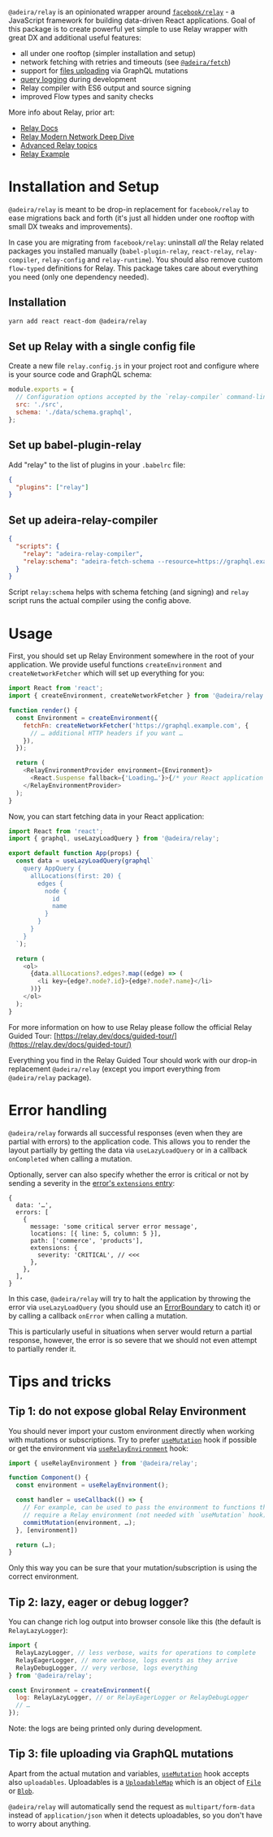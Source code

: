 `@adeira/relay` is an opinionated wrapper around [`facebook/relay`](https://github.com/facebook/relay) - a JavaScript framework for building data-driven React applications. Goal of this package is to create powerful yet simple to use Relay wrapper with great DX and additional useful features:

- all under one rooftop (simpler installation and setup)
- network fetching with retries and timeouts (see [`@adeira/fetch`](https://github.com/adeira/universe/tree/master/src/fetch))
- support for [files uploading](#tip-3-file-uploading-via-graphql-mutations) via GraphQL mutations
- [query logging](#tip-2-lazy-eager-or-debug-logger) during development
- Relay compiler with ES6 output and source signing
- improved Flow types and sanity checks

More info about Relay, prior art:

- [Relay Docs](https://relay.dev/docs/)
- [Relay Modern Network Deep Dive](https://medium.com/entria/relay-modern-network-deep-dive-ec187629dfd3)
- [Advanced Relay topics](https://mrtnzlml.com/docs/relay)
- [Relay Example](https://github.com/adeira/relay-example)

# Installation and Setup

`@adeira/relay` is meant to be drop-in replacement for `facebook/relay` to ease migrations back and forth (it's just all hidden under one rooftop with small DX tweaks and improvements).

In case you are migrating from `facebook/relay`: uninstall _all_ the Relay related packages you installed manually (`babel-plugin-relay`, `react-relay`, `relay-compiler`, `relay-config` and `relay-runtime`). You should also remove custom `flow-typed` definitions for Relay. This package takes care about everything you need (only one dependency needed).

## Installation

```bash
yarn add react react-dom @adeira/relay
```

## Set up Relay with a single config file

Create a new file `relay.config.js` in your project root and configure where is your source code and GraphQL schema:

```js
module.exports = {
  // Configuration options accepted by the `relay-compiler` command-line tool and `babel-plugin-relay`.
  src: './src',
  schema: './data/schema.graphql',
};
```

## Set up babel-plugin-relay

Add "relay" to the list of plugins in your `.babelrc` file:

```json
{
  "plugins": ["relay"]
}
```

## Set up adeira-relay-compiler

```json
{
  "scripts": {
    "relay": "adeira-relay-compiler",
    "relay:schema": "adeira-fetch-schema --resource=https://graphql.example.com"
  }
}
```

Script `relay:schema` helps with schema fetching (and signing) and `relay` script runs the actual compiler using the config above.

# Usage

First, you should set up Relay Environment somewhere in the root of your application. We provide useful functions `createEnvironment` and `createNetworkFetcher` which will set up everything for you:

```js
import React from 'react';
import { createEnvironment, createNetworkFetcher } from '@adeira/relay';

function render() {
  const Environment = createEnvironment({
    fetchFn: createNetworkFetcher('https://graphql.example.com', {
      // … additional HTTP headers if you want …
    }),
  });

  return (
    <RelayEnvironmentProvider environment={Environment}>
      <React.Suspense fallback={'Loading…'}>{/* your React application here */}</React.Suspense>
    </RelayEnvironmentProvider>
  );
}
```

Now, you can start fetching data in your React application:

```js
import React from 'react';
import { graphql, useLazyLoadQuery } from '@adeira/relay';

export default function App(props) {
  const data = useLazyLoadQuery(graphql`
    query AppQuery {
      allLocations(first: 20) {
        edges {
          node {
            id
            name
          }
        }
      }
    }
  `);

  return (
    <ol>
      {data.allLocations?.edges?.map((edge) => (
        <li key={edge?.node?.id}>{edge?.node?.name}</li>
      ))}
    </ol>
  );
}
```

For more information on how to use Relay please follow the official Relay Guided Tour: [https://relay.dev/docs/guided-tour/](https://relay.dev/docs/guided-tour/)

Everything you find in the Relay Guided Tour should work with our drop-in replacement `@adeira/relay` (except you import everything from `@adeira/relay` package).

# Error handling

`@adeira/relay` forwards all successful responses (even when they are partial with errors) to the application code. This allows you to render the layout partially by getting the data via `useLazyLoadQuery` or in a callback `onCompleted` when calling a mutation.

Optionally, server can also specify whether the error is critical or not by sending a severity in the [error's `extensions` entry](https://spec.graphql.org/June2018/#sec-Response-Format):

```json5
{
  data: '…',
  errors: [
    {
      message: 'some critical server error message',
      locations: [{ line: 5, column: 5 }],
      path: ['commerce', 'products'],
      extensions: {
        severity: 'CRITICAL', // <<<
      },
    },
  ],
}
```

In this case, `@adeira/relay` will try to halt the application by throwing the error via `useLazyLoadQuery` (you should use an [ErrorBoundary](https://reactjs.org/docs/error-boundaries.html) to catch it) or by calling a callback `onError` when calling a mutation.

This is particularly useful in situations when server would return a partial response, however, the error is so severe that we should not even attempt to partially render it.

# Tips and tricks

## Tip 1: do not expose global Relay Environment

You should never import your custom environment directly when working with mutations or subscriptions. Try to prefer [`useMutation`](https://relay.dev/docs/api-reference/use-mutation/) hook if possible or get the environment via [`useRelayEnvironment`](https://relay.dev/docs/api-reference/use-relay-environment/) hook:

```js
import { useRelayEnvironment } from '@adeira/relay';

function Component() {
  const environment = useRelayEnvironment();

  const handler = useCallback(() => {
    // For example, can be used to pass the environment to functions that
    // require a Relay environment (not needed with `useMutation` hook).
    commitMutation(environment, …);
  }, [environment])

  return (…);
}
```

Only this way you can be sure that your mutation/subscription is using the correct environment.

## Tip 2: lazy, eager or debug logger?

You can change rich log output into browser console like this (the default is `RelayLazyLogger`):

```js
import {
  RelayLazyLogger, // less verbose, waits for operations to complete
  RelayEagerLogger, // more verbose, logs events as they arrive
  RelayDebugLogger, // very verbose, logs everything
} from '@adeira/relay';

const Environment = createEnvironment({
  log: RelayLazyLogger, // or RelayEagerLogger or RelayDebugLogger
  // …
});
```

Note: the logs are being printed only during development.

## Tip 3: file uploading via GraphQL mutations

Apart from the actual mutation and variables, [`useMutation`](https://relay.dev/docs/api-reference/use-mutation/) hook accepts also `uploadables`. Uploadables is a [`UploadableMap`](https://relay.dev/docs/api-reference/commit-mutation/#type-uploadablemap) which is an object of [`File`](https://developer.mozilla.org/en-US/docs/Web/API/File)
or [`Blob`](https://developer.mozilla.org/en-US/docs/Web/API/Blob).

`@adeira/relay` will automatically send the request as `multipart/form-data` instead of `application/json` when it detects uploadables, so you don't have to worry about anything.
